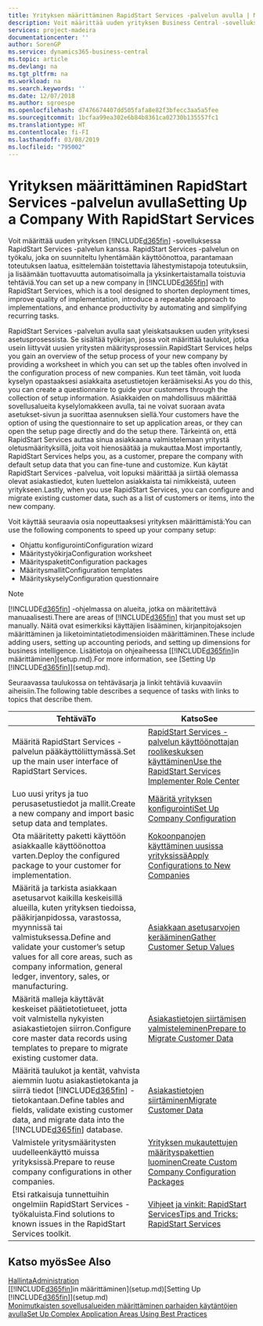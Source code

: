 ```yaml
---
title: Yrityksen määrittäminen RapidStart Services -palvelun avulla | Microsoft Docs
description: Voit määrittää uuden yrityksen Business Central -sovelluksessa RapidStart Services -palvelun kanssa. RapidStart Services on työkalu, joka on suunniteltu lyhentämään käyttöönottoa, parantamaan toteutuksen laatua, esittelemään toistettavia lähestymistapoja toteutuksiin, ja lisäämään tuottavuutta automatisoimalla ja yksinkertaistamalla toistuvia tehtäviä.
services: project-madeira
documentationcenter: ''
author: SorenGP
ms.service: dynamics365-business-central
ms.topic: article
ms.devlang: na
ms.tgt_pltfrm: na
ms.workload: na
ms.search.keywords: ''
ms.date: 12/07/2018
ms.author: sgroespe
ms.openlocfilehash: d7476674407dd505fafa8e82f3bfecc3aa5a5fee
ms.sourcegitcommit: 1bcfaa99ea302e6b84b8361ca02730b135557fc1
ms.translationtype: HT
ms.contentlocale: fi-FI
ms.lasthandoff: 03/08/2019
ms.locfileid: "795002"
---
```

# <a name="setting-up-a-company-with-rapidstart-services"></a><span data-ttu-id="8d82e-103">Yrityksen määrittäminen RapidStart Services -palvelun avulla</span><span class="sxs-lookup"><span data-stu-id="8d82e-103">Setting Up a Company With RapidStart Services</span></span>
<span data-ttu-id="8d82e-104">Voit määrittää uuden yrityksen [!INCLUDE[d365fin](includes/d365fin_md.md)] -sovelluksessa RapidStart Services -palvelun kanssa. RapidStart Services -palvelun on työkalu, joka on suunniteltu lyhentämään käyttöönottoa, parantamaan toteutuksen laatua, esittelemään toistettavia lähestymistapoja toteutuksiin, ja lisäämään tuottavuutta automatisoimalla ja yksinkertaistamalla toistuvia tehtäviä.</span><span class="sxs-lookup"><span data-stu-id="8d82e-104">You can set up a new company in [!INCLUDE[d365fin](includes/d365fin_md.md)] with RapidStart Services, which is a tool designed to shorten deployment times, improve quality of implementation, introduce a repeatable approach to implementations, and enhance productivity by automating and simplifying recurring tasks.</span></span>  

<span data-ttu-id="8d82e-105">RapidStart Services -palvelun avulla saat yleiskatsauksen uuden yrityksesi asetusprosessista. Se sisältää työkirjan, jossa voit määrittää taulukot, jotka usein liittyvät uusien yritysten määritysprosessiin.</span><span class="sxs-lookup"><span data-stu-id="8d82e-105">RapidStart Services helps you gain an overview of the setup process of your new company by providing a worksheet in which you can set up the tables often involved in the configuration process of new companies.</span></span> <span data-ttu-id="8d82e-106">Kun teet tämän, voit luoda kyselyn opastaaksesi asiakkaita asetustietojen keräämiseksi.</span><span class="sxs-lookup"><span data-stu-id="8d82e-106">As you do this, you can create a questionnaire to guide your customers through the collection of setup information.</span></span> <span data-ttu-id="8d82e-107">Asiakkaiden on mahdollisuus määrittää sovellusalueita kyselylomakkeen avulla, tai ne voivat suoraan avata asetukset-sivun ja suorittaa asennuksen siellä.</span><span class="sxs-lookup"><span data-stu-id="8d82e-107">Your customers have the option of using the questionnaire to set up application areas, or they can open the setup page directly and do the setup there.</span></span> <span data-ttu-id="8d82e-108">Tärkeintä on, että RapidStart Services auttaa sinua asiakkaana valmistelemaan yritystä oletusmäärityksillä, joita voit hienosäätää ja mukauttaa.</span><span class="sxs-lookup"><span data-stu-id="8d82e-108">Most importantly, RapidStart Services helps you, as a customer, prepare the company with default setup data that you can fine-tune and customize.</span></span> <span data-ttu-id="8d82e-109">Kun käytät RapidStart Services -palvelua, voit lopuksi määrittää ja siirtää olemassa olevat asiakastiedot, kuten luettelon asiakkaista tai nimikkeistä, uuteen yritykseen.</span><span class="sxs-lookup"><span data-stu-id="8d82e-109">Lastly, when you use RapidStart Services, you can configure and migrate existing customer data, such as a list of customers or items, into the new company.</span></span>

<span data-ttu-id="8d82e-110">Voit käyttää seuraavia osia nopeuttaaksesi yrityksen määrittämistä:</span><span class="sxs-lookup"><span data-stu-id="8d82e-110">You can use the following components to speed up your company setup:</span></span>  

-   <span data-ttu-id="8d82e-111">Ohjattu konfigurointi</span><span class="sxs-lookup"><span data-stu-id="8d82e-111">Configuration wizard</span></span>  
-   <span data-ttu-id="8d82e-112">Määritystyökirja</span><span class="sxs-lookup"><span data-stu-id="8d82e-112">Configuration worksheet</span></span>  
-   <span data-ttu-id="8d82e-113">Määrityspaketit</span><span class="sxs-lookup"><span data-stu-id="8d82e-113">Configuration packages</span></span>  
-   <span data-ttu-id="8d82e-114">Määritysmallit</span><span class="sxs-lookup"><span data-stu-id="8d82e-114">Configuration templates</span></span>  
-   <span data-ttu-id="8d82e-115">Määrityskysely</span><span class="sxs-lookup"><span data-stu-id="8d82e-115">Configuration questionnaire</span></span>  

> [!Note]  
>  <span data-ttu-id="8d82e-116">[!INCLUDE[d365fin](includes/d365fin_md.md)] -ohjelmassa on alueita, jotka on määritettävä manuaalisesti.</span><span class="sxs-lookup"><span data-stu-id="8d82e-116">There are areas of [!INCLUDE[d365fin](includes/d365fin_md.md)] that you must set up manually.</span></span> <span data-ttu-id="8d82e-117">Näitä ovat esimerkiksi käyttäjien lisääminen, kirjanpitojaksojen määrittäminen ja liiketoimintatietodimensioiden määrittäminen.</span><span class="sxs-lookup"><span data-stu-id="8d82e-117">These include adding users, setting up accounting periods, and setting up dimensions for business intelligence.</span></span> <span data-ttu-id="8d82e-118">Lisätietoja on ohjeaiheessa [[!INCLUDE[d365fin](includes/d365fin_md.md)]in määrittäminen](setup.md).</span><span class="sxs-lookup"><span data-stu-id="8d82e-118">For more information, see [Setting Up [!INCLUDE[d365fin](includes/d365fin_md.md)]](setup.md).</span></span>

 <span data-ttu-id="8d82e-119">Seuraavassa taulukossa on tehtäväsarja ja linkit tehtäviä kuvaaviin aiheisiin.</span><span class="sxs-lookup"><span data-stu-id="8d82e-119">The following table describes a sequence of tasks with links to topics that describe them.</span></span>

|<span data-ttu-id="8d82e-120">**Tehtävä**</span><span class="sxs-lookup"><span data-stu-id="8d82e-120">**To**</span></span>|<span data-ttu-id="8d82e-121">**Katso**</span><span class="sxs-lookup"><span data-stu-id="8d82e-121">**See**</span></span>|  
|------------|-------------|  
|<span data-ttu-id="8d82e-122">Määritä RapidStart Services -palvelun pääkäyttöliittymässä.</span><span class="sxs-lookup"><span data-stu-id="8d82e-122">Set up the main user interface of RapidStart Services.</span></span>|[<span data-ttu-id="8d82e-123">RapidStart Services -palvelun käyttöönottajan roolikeskuksen käyttäminen</span><span class="sxs-lookup"><span data-stu-id="8d82e-123">Use the RapidStart Services Implementer Role Center</span></span>](admin-how-to-use-the-rapidstart-services-role-center-to-track-progress.md)|  
|<span data-ttu-id="8d82e-124">Luo uusi yritys ja tuo perusasetustiedot ja mallit.</span><span class="sxs-lookup"><span data-stu-id="8d82e-124">Create a new company and import basic setup data and templates.</span></span>|[<span data-ttu-id="8d82e-125">Määritä yrityksen konfigurointi</span><span class="sxs-lookup"><span data-stu-id="8d82e-125">Set Up Company Configuration</span></span>](admin-set-up-company-configuration.md)|  
|<span data-ttu-id="8d82e-126">Ota määritetty paketti käyttöön asiakkaalle käyttöönottoa varten.</span><span class="sxs-lookup"><span data-stu-id="8d82e-126">Deploy the configured package to your customer for implementation.</span></span>|[<span data-ttu-id="8d82e-127">Kokoonpanojen käyttäminen uusissa yrityksissä</span><span class="sxs-lookup"><span data-stu-id="8d82e-127">Apply Configurations to New Companies</span></span>](admin-apply-configuration-to-new-companies.md)|
|<span data-ttu-id="8d82e-128">Määritä ja tarkista asiakkaan asetusarvot kaikilla keskeisillä alueilla, kuten yrityksen tiedoissa, pääkirjanpidossa, varastossa, myynnissä tai valmistuksessa.</span><span class="sxs-lookup"><span data-stu-id="8d82e-128">Define and validate your customer’s setup values for all core areas, such as company information, general ledger, inventory, sales, or manufacturing.</span></span>|[<span data-ttu-id="8d82e-129">Asiakkaan asetusarvojen kerääminen</span><span class="sxs-lookup"><span data-stu-id="8d82e-129">Gather Customer Setup Values</span></span>](admin-gather-customer-setup-values.md)|  
|<span data-ttu-id="8d82e-130">Määritä malleja käyttävät keskeiset päätietotietueet, jotta voit valmistella nykyisten asiakastietojen siirron.</span><span class="sxs-lookup"><span data-stu-id="8d82e-130">Configure core master data records using templates to prepare to migrate existing customer data.</span></span>|[<span data-ttu-id="8d82e-131">Asiakastietojen siirtämisen valmisteleminen</span><span class="sxs-lookup"><span data-stu-id="8d82e-131">Prepare to Migrate Customer Data</span></span>](admin-use-templates-to-prepare-customer-data-for-migration.md)|  
|<span data-ttu-id="8d82e-132">Määritä taulukot ja kentät, vahvista aiemmin luotu asiakastietokanta ja siirrä tiedot [!INCLUDE[d365fin](includes/d365fin_md.md)] -tietokantaan.</span><span class="sxs-lookup"><span data-stu-id="8d82e-132">Define tables and fields, validate existing customer data, and migrate data into the [!INCLUDE[d365fin](includes/d365fin_md.md)] database.</span></span>|[<span data-ttu-id="8d82e-133">Asiakastietojen siirtäminen</span><span class="sxs-lookup"><span data-stu-id="8d82e-133">Migrate Customer Data</span></span>](admin-migrate-customer-data.md)|
|<span data-ttu-id="8d82e-134">Valmistele yritysmääritysten uudelleenkäyttö muissa yrityksissä.</span><span class="sxs-lookup"><span data-stu-id="8d82e-134">Prepare to reuse company configurations in other companies.</span></span>|[<span data-ttu-id="8d82e-135">Yrityksen mukautettujen määrityspakettien luominen</span><span class="sxs-lookup"><span data-stu-id="8d82e-135">Create Custom Company Configuration Packages</span></span>](admin-how-to-create-custom-company-configuration-packages.md)|
|<span data-ttu-id="8d82e-136">Etsi ratkaisuja tunnettuihin ongelmiin RapidStart Services -työkaluista.</span><span class="sxs-lookup"><span data-stu-id="8d82e-136">Find solutions to known issues in the RapidStart Services toolkit.</span></span>|[<span data-ttu-id="8d82e-137">Vihjeet ja vinkit: RapidStart Services</span><span class="sxs-lookup"><span data-stu-id="8d82e-137">Tips and Tricks: RapidStart Services</span></span>](admin-tips-and-tricks-rapidstart-services.md)|  

## <a name="see-also"></a><span data-ttu-id="8d82e-138">Katso myös</span><span class="sxs-lookup"><span data-stu-id="8d82e-138">See Also</span></span>  
[<span data-ttu-id="8d82e-139">Hallinta</span><span class="sxs-lookup"><span data-stu-id="8d82e-139">Administration</span></span>](admin-setup-and-administration.md)  
<span data-ttu-id="8d82e-140">[[!INCLUDE[d365fin](includes/d365fin_md.md)]in määrittäminen](setup.md)</span><span class="sxs-lookup"><span data-stu-id="8d82e-140">[Setting Up [!INCLUDE[d365fin](includes/d365fin_md.md)]](setup.md)</span></span>  
[<span data-ttu-id="8d82e-141">Monimutkaisten sovellusalueiden määrittäminen parhaiden käytäntöjen avulla</span><span class="sxs-lookup"><span data-stu-id="8d82e-141">Set Up Complex Application Areas Using Best Practices</span></span>](set-up-complex-application-areas-using-best-practices.md)   
